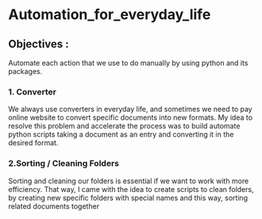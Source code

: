 # Automation_for_everyday_life

## Objectives :
Automate each action that we use to do manually by using python and its packages.

### 1. Converter 
We always use converters in everyday life, and sometimes we need to pay online website to convert specific documents into new formats. My idea to resolve this problem and accelerate the process was to build automate python scripts taking a document as an entry and converting it in the desired format.


### 2.Sorting / Cleaning Folders
Sorting and cleaning our folders is essential if we want to work with more efficiency. That way, I came with the idea to create scripts to clean folders, by creating new specific folders with special names and this way, sorting related documents together


